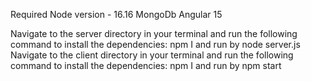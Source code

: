 Required 
Node version - 16.16
MongoDb
Angular 15

Navigate to the server directory in your terminal and run the following command to install the dependencies: npm I and run by node server.js
Navigate to the client directory in your terminal and run the following command to install the dependencies: npm I and run by npm start
